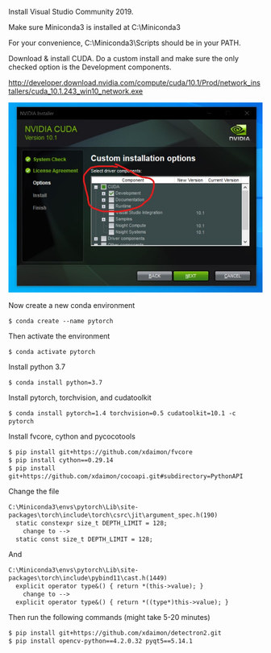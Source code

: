Install Visual Studio Community 2019.

Make sure Miniconda3 is installed at C:\Miniconda3

For your convenience, C:\Miniconda3\Scripts should be in your PATH.

Download & install CUDA. Do a custom install and make sure the only checked option is the Development components.

http://developer.download.nvidia.com/compute/cuda/10.1/Prod/network_installers/cuda_10.1.243_win10_network.exe

![](image.png)

Now create a new conda environment

    $ conda create --name pytorch

Then activate the environment

    $ conda activate pytorch

Install python 3.7

    $ conda install python=3.7

Install pytorch, torchvision, and cudatoolkit

    $ conda install pytorch=1.4 torchvision=0.5 cudatoolkit=10.1 -c pytorch

Install fvcore, cython and pycocotools

    $ pip install git+https://github.com/xdaimon/fvcore
    $ pip install cython==0.29.14
    $ pip install git+https://github.com/xdaimon/cocoapi.git#subdirectory=PythonAPI

Change the file

    C:\Miniconda3\envs\pytorch\Lib\site-packages\torch\include\torch\csrc\jit\argument_spec.h(190)
      static constexpr size_t DEPTH_LIMIT = 128;
        change to -->
      static const size_t DEPTH_LIMIT = 128;

And

    C:\Miniconda3\envs\pytorch\Lib\site-packages\torch\include\pybind11\cast.h(1449)
      explicit operator type&() { return *(this->value); }
        change to -->
      explicit operator type&() { return *((type*)this->value); }

Then run the following commands (might take 5-20 minutes)

    $ pip install git+https://github.com/xdaimon/detectron2.git
    $ pip install opencv-python==4.2.0.32 pyqt5==5.14.1


